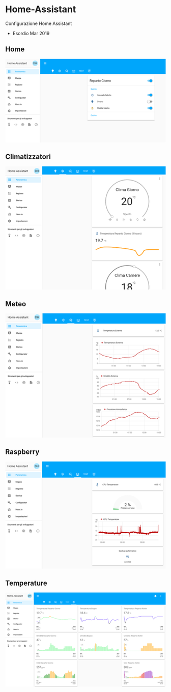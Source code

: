 # Home-Assistant
Configurazione Home Assistant
* Esordio Mar 2019

## Home
![SchedaHome](https://github.com/marcoletto/Home-Assistant/raw/master/screenshot/Home.png)
## Climatizzatori
![SchedaHome](https://github.com/marcoletto/Home-Assistant/raw/master/screenshot/Climatizzatori.png)
## Meteo
![SchedaHome](https://github.com/marcoletto/Home-Assistant/raw/master/screenshot/Meteo.png)
## Raspberry
![SchedaHome](https://github.com/marcoletto/Home-Assistant/raw/master/screenshot/Raspberry.png)
## Temperature 
![SchedaHome](https://github.com/marcoletto/Home-Assistant/raw/master/screenshot/Temperature.png)
